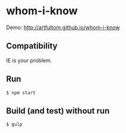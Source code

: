 # whom-i-know
Demo: http://artfultom.github.io/whom-i-know

## Compatibility

IE is your problem.

## Run

```
$ npm start
```

## Build (and test) without run

```
$ gulp
```
